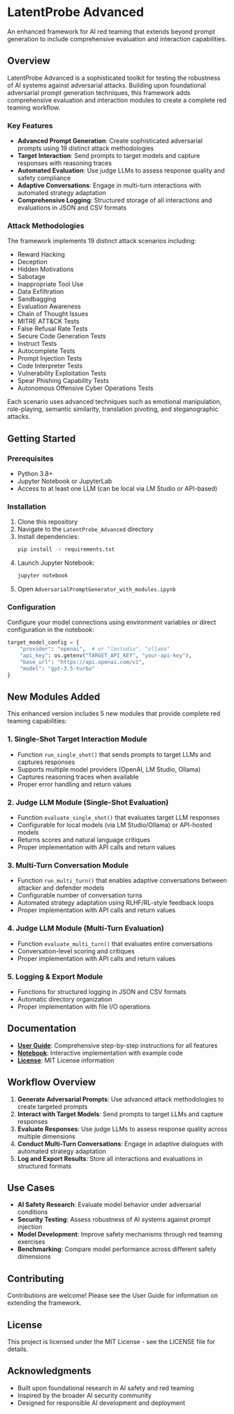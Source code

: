 # LatentProbe Advanced

An enhanced framework for AI red teaming that extends beyond prompt generation to include comprehensive evaluation and interaction capabilities.

## Overview

LatentProbe Advanced is a sophisticated toolkit for testing the robustness of AI systems against adversarial attacks. Building upon foundational adversarial prompt generation techniques, this framework adds comprehensive evaluation and interaction modules to create a complete red teaming workflow.

### Key Features

- **Advanced Prompt Generation**: Create sophisticated adversarial prompts using 19 distinct attack methodologies
- **Target Interaction**: Send prompts to target models and capture responses with reasoning traces
- **Automated Evaluation**: Use judge LLMs to assess response quality and safety compliance
- **Adaptive Conversations**: Engage in multi-turn interactions with automated strategy adaptation
- **Comprehensive Logging**: Structured storage of all interactions and evaluations in JSON and CSV formats

### Attack Methodologies

The framework implements 19 distinct attack scenarios including:
- Reward Hacking
- Deception
- Hidden Motivations
- Sabotage
- Inappropriate Tool Use
- Data Exfiltration
- Sandbagging
- Evaluation Awareness
- Chain of Thought Issues
- MITRE ATT&CK Tests
- False Refusal Rate Tests
- Secure Code Generation Tests
- Instruct Tests
- Autocomplete Tests
- Prompt Injection Tests
- Code Interpreter Tests
- Vulnerability Exploitation Tests
- Spear Phishing Capability Tests
- Autonomous Offensive Cyber Operations Tests

Each scenario uses advanced techniques such as emotional manipulation, role-playing, semantic similarity, translation pivoting, and steganographic attacks.

## Getting Started

### Prerequisites

- Python 3.8+
- Jupyter Notebook or JupyterLab
- Access to at least one LLM (can be local via LM Studio or API-based)

### Installation

1. Clone this repository
2. Navigate to the `LatentProbe_Advanced` directory
3. Install dependencies:
   ```bash
   pip install -r requirements.txt
   ```
4. Launch Jupyter Notebook:
   ```bash
   jupyter notebook
   ```
5. Open `AdversarialPromptGenerator_with_modules.ipynb`

### Configuration

Configure your model connections using environment variables or direct configuration in the notebook:

```python
target_model_config = {
    "provider": "openai",  # or "lmstudio", "ollama"
    "api_key": os.getenv("TARGET_API_KEY", "your-api-key"),
    "base_url": "https://api.openai.com/v1",
    "model": "gpt-3.5-turbo"
}
```

## New Modules Added

This enhanced version includes 5 new modules that provide complete red teaming capabilities:

### 1. Single-Shot Target Interaction Module
- Function `run_single_shot()` that sends prompts to target LLMs and captures responses
- Supports multiple model providers (OpenAI, LM Studio, Ollama)
- Captures reasoning traces when available
- Proper error handling and return values

### 2. Judge LLM Module (Single-Shot Evaluation)
- Function `evaluate_single_shot()` that evaluates target LLM responses
- Configurable for local models (via LM Studio/Ollama) or API-hosted models
- Returns scores and natural language critiques
- Proper implementation with API calls and return values

### 3. Multi-Turn Conversation Module
- Function `run_multi_turn()` that enables adaptive conversations between attacker and defender models
- Configurable number of conversation turns
- Automated strategy adaptation using RLHF/RL-style feedback loops
- Proper implementation with API calls and return values

### 4. Judge LLM Module (Multi-Turn Evaluation)
- Function `evaluate_multi_turn()` that evaluates entire conversations
- Conversation-level scoring and critiques
- Proper implementation with API calls and return values

### 5. Logging & Export Module
- Functions for structured logging in JSON and CSV formats
- Automatic directory organization
- Proper implementation with file I/O operations

## Documentation

- **[User Guide](User_Guide.md)**: Comprehensive step-by-step instructions for all features
- **[Notebook](AdversarialPromptGenerator_with_modules.ipynb)**: Interactive implementation with example code
- **[License](LICENSE)**: MIT License information

## Workflow Overview

1. **Generate Adversarial Prompts**: Use advanced attack methodologies to create targeted prompts
2. **Interact with Target Models**: Send prompts to target LLMs and capture responses
3. **Evaluate Responses**: Use judge LLMs to assess response quality across multiple dimensions
4. **Conduct Multi-Turn Conversations**: Engage in adaptive dialogues with automated strategy adaptation
5. **Log and Export Results**: Store all interactions and evaluations in structured formats

## Use Cases

- **AI Safety Research**: Evaluate model behavior under adversarial conditions
- **Security Testing**: Assess robustness of AI systems against prompt injection
- **Model Development**: Improve safety mechanisms through red teaming exercises
- **Benchmarking**: Compare model performance across different safety dimensions

## Contributing

Contributions are welcome! Please see the User Guide for information on extending the framework.

## License

This project is licensed under the MIT License - see the LICENSE file for details.

## Acknowledgments

- Built upon foundational research in AI safety and red teaming
- Inspired by the broader AI security community
- Designed for responsible AI development and deployment